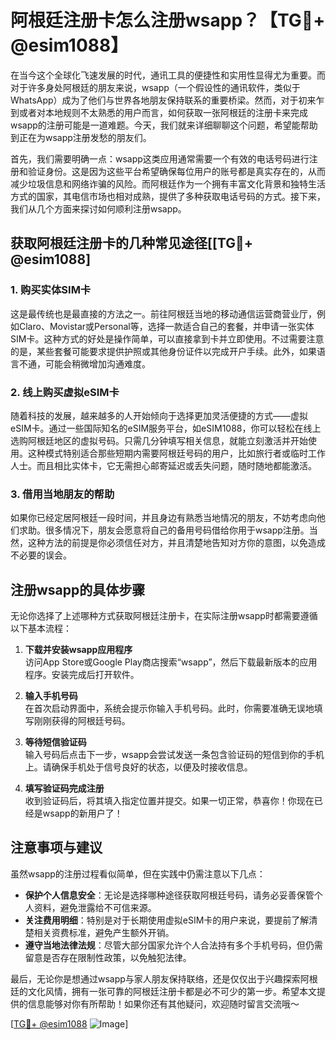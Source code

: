 # 阿根廷注册卡怎么注册wsapp？【TG💪+ @esim1088】

在当今这个全球化飞速发展的时代，通讯工具的便捷性和实用性显得尤为重要。而对于许多身处阿根廷的朋友来说，wsapp（一个假设性的通讯软件，类似于WhatsApp）成为了他们与世界各地朋友保持联系的重要桥梁。然而，对于初来乍到或者对本地规则不太熟悉的用户而言，如何获取一张阿根廷的注册卡来完成wsapp的注册可能是一道难题。今天，我们就来详细聊聊这个问题，希望能帮助到正在为wsapp注册发愁的朋友们。

首先，我们需要明确一点：wsapp这类应用通常需要一个有效的电话号码进行注册和验证身份。这是因为这些平台希望确保每位用户的账号都是真实存在的，从而减少垃圾信息和网络诈骗的风险。而阿根廷作为一个拥有丰富文化背景和独特生活方式的国家，其电信市场也相对成熟，提供了多种获取电话号码的方式。接下来，我们从几个方面来探讨如何顺利注册wsapp。

## 获取阿根廷注册卡的几种常见途径[[TG💪+ @esim1088]

### 1. **购买实体SIM卡**
这是最传统也是最直接的方法之一。前往阿根廷当地的移动通信运营商营业厅，例如Claro、Movistar或Personal等，选择一款适合自己的套餐，并申请一张实体SIM卡。这种方式的好处是操作简单，可以直接拿到卡并立即使用。不过需要注意的是，某些套餐可能要求提供护照或其他身份证件以完成开户手续。此外，如果语言不通，可能会稍微增加沟通难度。

### 2. **线上购买虚拟eSIM卡**
随着科技的发展，越来越多的人开始倾向于选择更加灵活便捷的方式——虚拟eSIM卡。通过一些国际知名的eSIM服务平台，如eSIM1088，你可以轻松在线上选购阿根廷地区的虚拟号码。只需几分钟填写相关信息，就能立刻激活并开始使用。这种模式特别适合那些短期内需要阿根廷号码的用户，比如旅行者或临时工作人士。而且相比实体卡，它无需担心邮寄延迟或丢失问题，随时随地都能激活。

### 3. **借用当地朋友的帮助**
如果你已经定居阿根廷一段时间，并且身边有熟悉当地情况的朋友，不妨考虑向他们求助。很多情况下，朋友会愿意将自己的备用号码借给你用于wsapp注册。当然，这种方法的前提是你必须信任对方，并且清楚地告知对方你的意图，以免造成不必要的误会。

## 注册wsapp的具体步骤

无论你选择了上述哪种方式获取阿根廷注册卡，在实际注册wsapp时都需要遵循以下基本流程：

1. **下载并安装wsapp应用程序**  
   访问App Store或Google Play商店搜索“wsapp”，然后下载最新版本的应用程序。安装完成后打开软件。

2. **输入手机号码**  
   在首次启动界面中，系统会提示你输入手机号码。此时，你需要准确无误地填写刚刚获得的阿根廷号码。

3. **等待短信验证码**  
   输入号码后点击下一步，wsapp会尝试发送一条包含验证码的短信到你的手机上。请确保手机处于信号良好的状态，以便及时接收信息。

4. **填写验证码完成注册**  
   收到验证码后，将其填入指定位置并提交。如果一切正常，恭喜你！你现在已经是wsapp的新用户了！

## 注意事项与建议

虽然wsapp的注册过程看似简单，但在实践中仍需注意以下几点：
- **保护个人信息安全**：无论是选择哪种途径获取阿根廷号码，请务必妥善保管个人资料，避免泄露给不可信来源。
- **关注费用明细**：特别是对于长期使用虚拟eSIM卡的用户来说，要提前了解清楚相关资费标准，避免产生额外开销。
- **遵守当地法律法规**：尽管大部分国家允许个人合法持有多个手机号码，但仍需留意是否存在限制性政策，以免触犯法律。

最后，无论你是想通过wsapp与家人朋友保持联络，还是仅仅出于兴趣探索阿根廷的文化风情，拥有一张可靠的阿根廷注册卡都是必不可少的第一步。希望本文提供的信息能够对你有所帮助！如果你还有其他疑问，欢迎随时留言交流哦～ 

[[TG💪+ @esim1088](https://t.me/s/esim1088) ![Image](https://i.postimg.cc/4NQfJmqS/Snipaste-2025-05-13-00-14-12.png)]